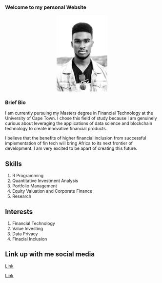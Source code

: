### Welcome to my personal Website  
<p align="center" >
    <img width="33%" src="https://github.com/timothymwesigwa/timothymwesigwa.github.io/blob/main/IMG_7019.jpeg.jpeg">  
</p> 

### Brief Bio
I am currently pursuing my Masters degree in Financial Technology at the University of Cape Town. I chose this field of study because I am genuinely curious about leveraging the applications of data science and blockchain technology to create innovative financial products.

I believe that the benefits of higher financial inclusion from successful implementation of fin tech will bring Africa to its next frontier of development. I am very excited to be apart of creating this future. 

## Skills
1. R Programming 
2. Quantitative Investment Analysis
3. Portfolio Management 
4. Equity Valuation and Corporate Finance 
5. Research 

## Interests
1. Financial Technology
2. Value Investing
3. Data Privacy 
4. Finacial Inclusion 


## Link up with me social media

[Link](https://twitter.com/mvesigwa) 

[Link](https://twitter.com/mvesigwa) 

